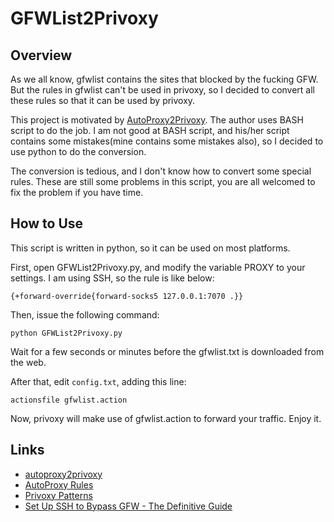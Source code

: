 GFWList2Privoxy
=================

Overview
--------

As we all know, gfwlist contains the sites that blocked by the fucking GFW.
But the rules in gfwlist can't be used in privoxy, so I decided to convert all
these rules so that it can be used by privoxy.

This project is motivated by [AutoProxy2Privoxy](https://github.com/cckpg/autoproxy2privoxy).
The author uses BASH script to do the job. I am not good at BASH script, and his/her
script contains some mistakes(mine contains some mistakes also), so I decided to use
python to do the conversion.

The conversion is tedious, and I don't know how to convert some special rules.
These are still some problems in this script, you are all welcomed to fix the
problem if you have time.

How to Use
----------

This script is written in python, so it can be used on most platforms.

First, open GFWList2Privoxy.py, and modify the variable PROXY to your settings.
I am using SSH, so the rule is like below:

	{+forward-override{forward-socks5 127.0.0.1:7070 .}}

Then, issue the following command:

	python GFWList2Privoxy.py

Wait for a few seconds or minutes before the gfwlist.txt is downloaded from the web.

After that, edit `config.txt`, adding this line:

	actionsfile gfwlist.action

Now, privoxy will make use of gfwlist.action to forward your traffic. Enjoy it.

Links
-----

* [autoproxy2privoxy](https://github.com/cckpg/autoproxy2privoxy)
* [AutoProxy Rules](https://autoproxy.org/zh-CN/Rules)
* [Privoxy Patterns](http://www.privoxy.org/user-manual/actions-file.html#AF-PATTERNS)
* [Set Up SSH to Bypass GFW - The Definitive Guide](http://cckpg.blogspot.com/2011/05/set-up-ssh-to-bypass-gfw-definitive.html#privoxy-as-http-proxy)